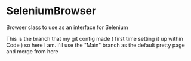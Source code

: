 # SeleniumBrowser
Browser class to use as an interface for Selenium

This is the branch that my git config made ( first time setting it up within Code ) so here I am.
I'll use the "Main" branch as the default pretty page and merge from here
